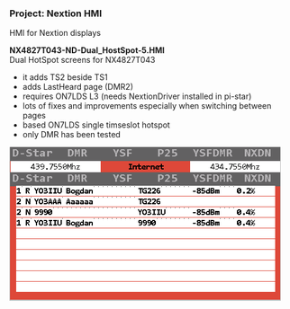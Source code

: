 ### Project: Nextion HMI
HMI for Nextion displays

**NX4827T043-ND-Dual_HostSpot-5.HMI**   
Dual HotSpot screens for NX4827T043

- it adds TS2 beside TS1
- adds LastHeard page (DMR2)
- requires ON7LDS L3 (needs NextionDriver installed in pi-star)
- lots of fixes and improvements especially when switching between pages
- based ON7LDS single timseslot hotspot
- only DMR has been tested

![alt text][logo]

[logo]: https://github.com/BogdanDIA/nextion/raw/master/last_heard.png "Last Heard with dual TS"

